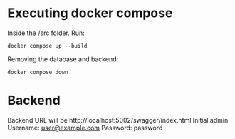 # Executing docker compose

Inside the /src folder. Run:
```
docker compose up --build
```
Removing the database and backend:
```
docker compose down
```

# Backend
Backend URL will be http://localhost:5002/swagger/index.html
Initial admin
Username: user@example.com
Password: password
